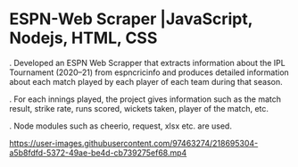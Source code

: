 # ESPN-Web Scraper |JavaScript, Nodejs, HTML, CSS

. Developed an ESPN Web Scrapper that extracts information about the IPL Tournament (2020–21) from espncricinfo and produces detailed information about each match played by each player of each team during that season.

. For each innings played, the project gives information such as the match result, strike rate, runs scored, wickets taken, player of the match, etc.

. Node modules such as cheerio, request, xlsx etc. are used.



https://user-images.githubusercontent.com/97463274/218695304-a5b8fdfd-5372-49ae-be4d-cb739275ef68.mp4

